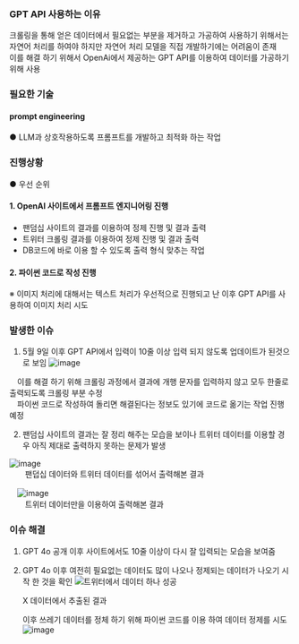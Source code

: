 ### GPT API 사용하는 이유

크롤링을 통해 얻은 데이터에서 필요없는 부분을 제거하고 가공하여 사용하기 위해서는 자연어 처리를 하여야 하지만 자연어 처리 모델을 직접 개발하기에는 어려움이 존재   
이를 해결 하기 위해서 OpenAi에서 제공하는 GPT API를 이용하여 데이터를 가공하기 위해 사용

### 필요한 기술

#### prompt engineering

● LLM과 상호작용하도록 프롬프트를 개발하고 최적화 하는 작업

### 진행상황   

● 우선 순위

#### 1. OpenAI 사이트에서 프롬프트 엔지니어링 진행
  - 팬덤십 사이트의 결과를 이용하여 정제 진행 및 결과 출력
  - 트위터 크롤링 결과를 이용하여 정제 진행 및 결과 출력
  - DB코드에 바로 이용 할 수 있도록 출력 형식 맞추는 작업
#### 2. 파이썬 코드로 작성 진행    

※ 이미지 처리에 대해서는 텍스트 처리가 우선적으로 진행되고 난 이후 GPT API를 사용하여 이미지 처리 시도

### 발생한 이슈

1. 5월 9일 이후 GPT API에서 입력이 10줄 이상 입력 되지 않도록 업데이트가 된것으로 보임
![image](https://github.com/indextrown/senior-project/assets/125960190/b6b8411a-3c56-453f-aac5-e91f31659a93)

　이를 해결 하기 위해 크롤링 과정에서 결과에 개행 문자를 입력하지 않고 모두 한줄로 출력되도록 크롤링 부분 수정    
  　파이썬 코드로 작성하여 돌리면 해결된다는 정보도 있기에 코드로 옮기는 작업 진행 예정

2. 팬덤십 사이트의 결과는 잘 정리 해주는 모습을 보이나 트위터 데이터를 이용할 경우 아직 제대로 출력하지 못하는 문제가 발생

![image](https://github.com/indextrown/senior-project/assets/125960190/d91ef32d-2439-482b-992e-a089434c0532)    
　　팬덥십 데이터와 트위터 데이터를 섞어서 출력해본 결과

　![image](https://github.com/indextrown/senior-project/assets/125960190/f4672022-70af-4075-8a8d-06c837bb34a7)    
　　트위터 데이터만을 이용하여 출력해본 결과

### 이슈 해결

1. GPT 4o 공개 이후 사이트에서도 10줄 이상이 다시 잘 입력되는 모습을 보여줌

2. GPT 4o 이후 여전히 필요없는 데이터도 많이 나오나 정제되는 데이터가 나오기 시작 한 것을 확인
   ![트위터에서 데이터 하나 성공](https://github.com/indextrown/senior-project/assets/125960190/b7af2ef9-7655-4656-ae1d-b9294f9793d8)
   
   X 데이터에서 추출된 결과

   이후 쓰레기 데이터를 정체 하기 위해 파이썬 코드를 이용 하여 데이터 정제를 시도
   ![image](https://github.com/indextrown/senior-project/assets/125960190/72bff333-d374-44ba-80d0-36802b0b1dea)


